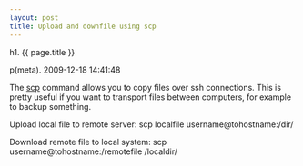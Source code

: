 ```yaml
---
layout: post
title: Upload and downfile using scp
---
```


h1. {{ page.title }} 

p(meta). 2009-12-18 14:41:48

The <a href="http://www.linuxtutorialblog.com/post/ssh-and-scp-howto-tips-tricks">scp</a> command allows you to copy files over ssh connections. This is pretty useful if you want to transport files between computers, for example to backup something.

Upload local file to remote server:
scp localfile username@tohostname:/dir/

Download remote file to local system:
scp username@tohostname:/remotefile /localdir/